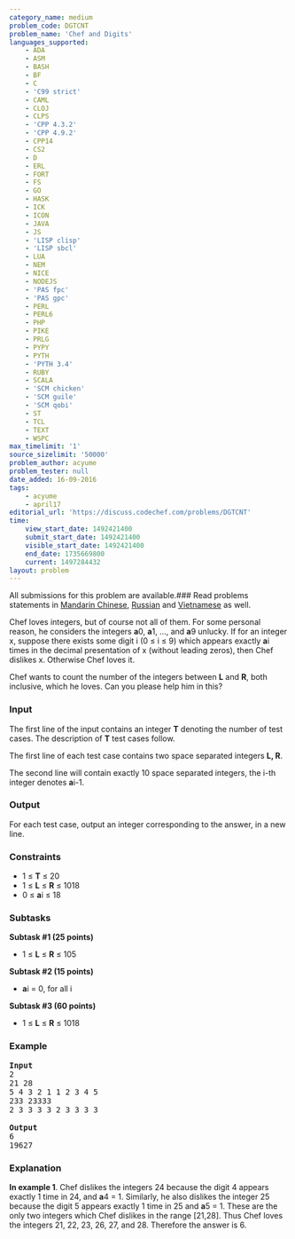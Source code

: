 ```yaml
---
category_name: medium
problem_code: DGTCNT
problem_name: 'Chef and Digits'
languages_supported:
    - ADA
    - ASM
    - BASH
    - BF
    - C
    - 'C99 strict'
    - CAML
    - CLOJ
    - CLPS
    - 'CPP 4.3.2'
    - 'CPP 4.9.2'
    - CPP14
    - CS2
    - D
    - ERL
    - FORT
    - FS
    - GO
    - HASK
    - ICK
    - ICON
    - JAVA
    - JS
    - 'LISP clisp'
    - 'LISP sbcl'
    - LUA
    - NEM
    - NICE
    - NODEJS
    - 'PAS fpc'
    - 'PAS gpc'
    - PERL
    - PERL6
    - PHP
    - PIKE
    - PRLG
    - PYPY
    - PYTH
    - 'PYTH 3.4'
    - RUBY
    - SCALA
    - 'SCM chicken'
    - 'SCM guile'
    - 'SCM qobi'
    - ST
    - TCL
    - TEXT
    - WSPC
max_timelimit: '1'
source_sizelimit: '50000'
problem_author: acyume
problem_tester: null
date_added: 16-09-2016
tags:
    - acyume
    - april17
editorial_url: 'https://discuss.codechef.com/problems/DGTCNT'
time:
    view_start_date: 1492421400
    submit_start_date: 1492421400
    visible_start_date: 1492421400
    end_date: 1735669800
    current: 1497284432
layout: problem
---
```

All submissions for this problem are available.###  Read problems statements in [Mandarin Chinese](http://www.codechef.com/download/translated/APRIL17/mandarin/DGTCNT.pdf), [Russian](http://www.codechef.com/download/translated/APRIL17/russian/DGTCNT.pdf) and [Vietnamese](http://www.codechef.com/download/translated/APRIL17/vietnamese/DGTCNT.pdf) as well.

Chef loves integers, but of course not all of them. For some personal reason, he considers the integers **a**0, **a**1, ..., and **a**9 unlucky. If for an integer x, suppose there exists some digit i (0 ≤ i ≤ 9) which appears exactly **a**i times in the decimal presentation of x (without leading zeros), then Chef dislikes x. Otherwise Chef loves it.

Chef wants to count the number of the integers between **L** and **R**, both inclusive, which he loves. Can you please help him in this?

### Input

The first line of the input contains an integer **T** denoting the number of test cases. The description of **T** test cases follow.

The first line of each test case contains two space separated integers **L, R**.

The second line will contain exactly 10 space separated integers, the i-th integer denotes **a**i-1.

### Output

For each test case, output an integer corresponding to the answer, in a new line.

### Constraints

- 1 ≤ **T** ≤ 20
- 1 ≤ **L** ≤ **R** ≤ 1018
- 0 ≤ **a**i ≤ 18

### Subtasks

**Subtask #1 (25 points)**

- 1 ≤ **L** ≤ **R** ≤ 105

**Subtask #2 (15 points)**

- **a**i = 0, for all i

**Subtask #3 (60 points)**

- 1 ≤ **L** ≤ **R** ≤ 1018

### Example

<pre><b>Input</b>
2
21 28
5 4 3 2 1 1 2 3 4 5
233 23333
2 3 3 3 3 2 3 3 3 3

<b>Output</b>
6
19627
</pre>
### Explanation

**In example 1**. Chef dislikes the integers 24 because the digit 4 appears exactly 1 time in 24, and **a**4 = 1. Similarly, he also dislikes the integer 25 because the digit 5 appears exactly 1 time in 25 and **a**5 = 1. These are the only two integers which Chef dislikes in the range \[21,28\]. Thus Chef loves the integers 21, 22, 23, 26, 27, and 28. Therefore the answer is 6.
